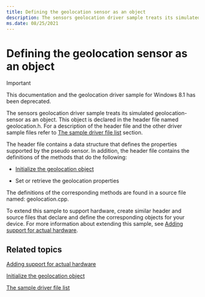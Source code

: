 ```yaml
---
title: Defining the geolocation sensor as an object
description: The sensors geolocation driver sample treats its simulated geolocation-sensor as an object.
ms.date: 08/25/2021
---
```


# Defining the geolocation sensor as an object

> [!IMPORTANT]
> This documentation and the geolocation driver sample for Windows 8.1 has been deprecated.

The sensors geolocation driver sample treats its simulated geolocation-sensor as an object. This object is declared in the header file named geolocation.h. For a description of the header file and the other driver sample files refer to [The sample driver file list](the-sample-driver-file-list.md) section.

The header file contains a data structure that defines the properties supported by the pseudo sensor. In addition, the header file contains the definitions of the methods that do the following:

- [Initialize the geolocation object](initializing-the-geolocation-object.md)

- Set or retrieve the geolocation properties

The definitions of the corresponding methods are found in a source file named: geolocation.cpp.

To extend this sample to support hardware, create similar header and source files that declare and define the corresponding objects for your device. For more information about extending this sample, see [Adding support for actual hardware](adding-support-for-actual-hardware.md).

## Related topics

[Adding support for actual hardware](adding-support-for-actual-hardware.md)  

[Initialize the geolocation object](initializing-the-geolocation-object.md)  

[The sample driver file list](the-sample-driver-file-list.md)  
